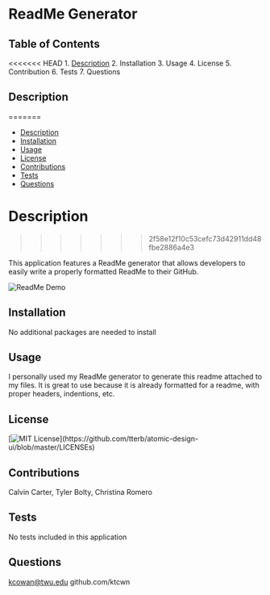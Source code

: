 # ReadMe Generator

## Table of Contents

<<<<<<< HEAD
    1. [Description](#description)
    2. Installation
    3. Usage
    4. License
    5. Contribution
    6. Tests
    7. Questions

## Description
=======
 * [Description](#description)
 * [Installation](#installation)
 * [Usage](#usage)
 * [License](#license)
 * [Contributions](#contributions)
 * [Tests](#tests)
 * [Questions](#questions)
 
    
# Description
>>>>>>> 2f58e12f10c53cefc73d42911dd48fbe2886a4e3

This application features a ReadMe generator that allows developers to easily write a properly formatted ReadMe to their GitHub.

![ReadMe Demo](./readMeGeneratorGif.gif)

## Installation

No additional packages are needed to install

## Usage

I personally used my ReadMe generator to generate this readme attached to my files. It is great to use because it is already formatted for a readme, with proper headers, indentions, etc.

## License

[![MIT License](https://img.shields.io/apm/l/atomic-design-ui.svg?)](https://github.com/tterb/atomic-design-ui/blob/master/LICENSEs)

## Contributions
Calvin Carter, Tyler Bolty, Christina Romero
 

## Tests

No tests included in this application

## Questions

kcowan@twu.edu
github.com/ktcwn
